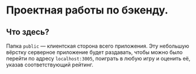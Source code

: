 # Проектная работы по бэкенду.

## Что здесь?

Папка `public` — клиентская сторона всего приложения.
Эту небольшую вёрстку серверное приложение будет раздавать, чтобы можно было перейти по адресу `localhost:3005`, поиграть в любую игру и оценить её, указав соответствующий рейтинг.
